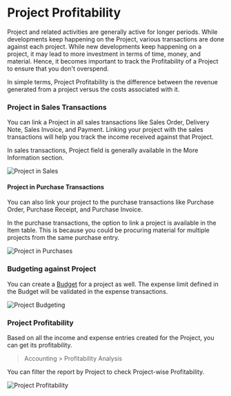 <!-- add-breadcrumbs -->
# Project Profitability

Project and related activities are generally active for longer periods. While developments keep happening on the Project, various transactions are done against each project. While new developments keep happening on a project, it may lead to more investment in terms of time, money, and material. Hence, it becomes important to track the Profitability of a Project to ensure that you don't overspend.

In simple terms, Project Profitability is the difference between the revenue generated from a project versus the costs associated with it.

### Project in Sales Transactions

You can link a Project in all sales transactions like Sales Order, Delivery Note, Sales Invoice, and Payment. Linking your project with the sales transactions will help you track the income received against that Project.

In sales transactions, Project field is generally available in the More Information section.

<img class="screenshot" alt="Project in Sales" src="{{docs_base_url}}/v13/assets/img/project/projects-sales-order.png">

#### Project in Purchase Transactions

You can also link your project to the purchase transactions like Purchase Order, Purchase Receipt, and Purchase Invoice.

In the purchase transactions, the option to link a project is available in the Item table. This is because you could be procuring material for multiple projects from the same purchase entry.

<img class="screenshot" alt="Project in Purchases" src="{{docs_base_url}}/v13/assets/img/project/projects-purchase-order.png">

### Budgeting against Project

You can create a [Budget](/docs/v13/user/manual/en/accounts/budgeting) for a project as well. The expense limit defined in the Budget will be validated in the expense transactions.

<img class="screenshot" alt="Project Budgeting" src="{{docs_base_url}}/v13/assets/img/project/project-budgeting.png">

### Project Profitability

Based on all the income and expense entries created for the Project, you can get its profitability.

> Accounting > Profitability Analysis

You can filter the report by Project to check Project-wise Profitability.

<img class="screenshot" alt="Project Profitability" src="{{docs_base_url}}/v13/assets/img/project/projects-profitability.png">